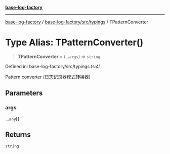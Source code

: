 [**base-log-factory**](../../../../index.md)

***

[base-log-factory](../../../../index.md) / [base-log-factory/src/typings](../index.md) / TPatternConverter

# Type Alias: TPatternConverter()

> **TPatternConverter** = (...`args`) => `string`

Defined in: base-log-factory/src/typings.ts:41

Pattern converter (日志记录器模式转换器)

## Parameters

### args

...`any`[]

## Returns

`string`
